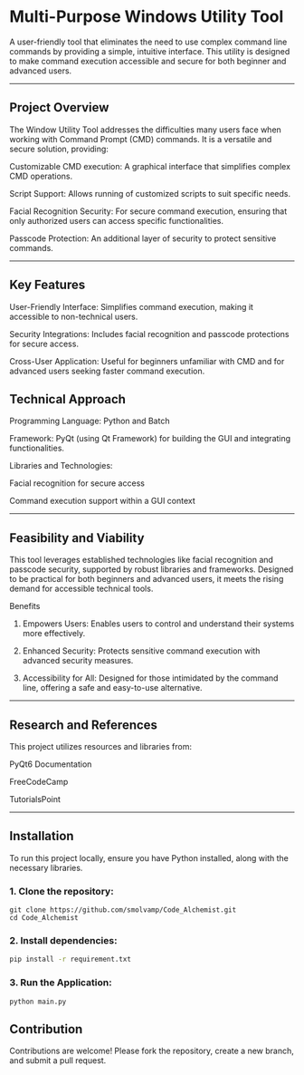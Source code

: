 # Multi-Purpose Windows Utility Tool

A user-friendly tool that eliminates the need to use complex command line commands by providing a simple, intuitive interface. This utility is designed to make command execution accessible and secure for both beginner and advanced users.

---

## Project Overview

The Window Utility Tool addresses the difficulties many users face when working with Command Prompt (CMD) commands. It is a versatile and secure solution, providing:

Customizable CMD execution: A graphical interface that simplifies complex CMD operations.

Script Support: Allows running of customized scripts to suit specific needs.

Facial Recognition Security: For secure command execution, ensuring that only authorized users can access specific functionalities.

Passcode Protection: An additional layer of security to protect sensitive commands.

---

## Key Features

User-Friendly Interface: Simplifies command execution, making it accessible to non-technical users.

Security Integrations: Includes facial recognition and passcode protections for secure access.

Cross-User Application: Useful for beginners unfamiliar with CMD and for advanced users seeking faster command execution.


## Technical Approach

Programming Language: Python and Batch

Framework: PyQt (using Qt Framework) for building the GUI and integrating functionalities.

Libraries and Technologies:

Facial recognition for secure access

Command execution support within a GUI context

---

## Feasibility and Viability

This tool leverages established technologies like facial recognition and passcode security, supported by robust libraries and frameworks. Designed to be practical for both beginners and advanced users, it meets the rising demand for accessible technical tools.

Benefits

1. Empowers Users: Enables users to control and understand their systems more effectively.


2. Enhanced Security: Protects sensitive command execution with advanced security measures.


3. Accessibility for All: Designed for those intimidated by the command line, offering a safe and easy-to-use alternative.

---

## Research and References

This project utilizes resources and libraries from:

PyQt6 Documentation

FreeCodeCamp

TutorialsPoint

---

## Installation

To run this project locally, ensure you have Python installed, along with the necessary libraries.

### 1. Clone the repository:
```
git clone https://github.com/smolvamp/Code_Alchemist.git
cd Code_Alchemist
```

### 2. Install dependencies:

``` bash
pip install -r requirement.txt
```


### 3. Run the Application:
```
python main.py
```


## Contribution

Contributions are welcome! Please fork the repository, create a new branch, and submit a pull request.


